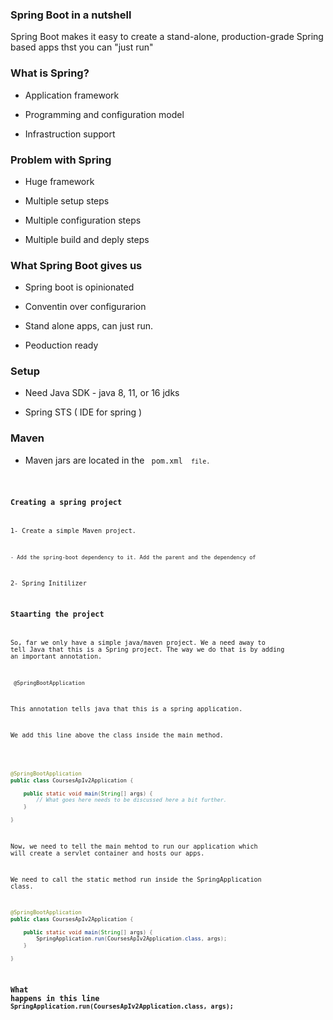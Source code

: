 ### Spring Boot in a nutshell


Spring Boot makes it easy to create a stand-alone, production-grade Spring based apps thst you can "just run"


### What is Spring?

- Application framework 


- Programming and configuration model


- Infrastruction support 


###  Problem with Spring 

- Huge framework 


- Multiple setup steps 


- Multiple configuration steps


- Multiple build and deply steps 


### What Spring Boot gives us

- Spring boot is opinionated


- Conventin over configurarion 


- Stand alone apps, can just run. 


- Peoduction ready 


### Setup


- Need Java SDK - java 8, 11, or 16 jdks

- Spring STS ( IDE for spring )


### Maven


- Maven jars are located in the
 <code> pom.xml <code> file. 


### Creating a spring project


1- Create a simple Maven project. 

    - Add the spring-boot dependency to it. Add the parent and the dependency of 
    
2- Spring Initilizer




### Staarting the project

So, far we only have a simple java/maven project.  We a need away to tell Java that this is a Spring project. The way we do that is by adding an important annotation. 


<code> @SpringBootApplication </code> 

This annotation tells java that this is a spring application. 

We add this line above the class inside the main method. 


```java


@SpringBootApplication
public class CoursesApIv2Application {

	public static void main(String[] args) {
        // What goes here needs to be discussed here a bit further. 
	}

}


```


Now, we need to tell the main mehtod to run our application which will create a servlet container and hosts our apps. 

We need to call the static method run inside the SpringApplication class.


```java
@SpringBootApplication
public class CoursesApIv2Application {

	public static void main(String[] args) {
		SpringApplication.run(CoursesApIv2Application.class, args);
	}

}


```


### What happens in this line <code> 		SpringApplication.run(CoursesApIv2Application.class, args); </code>